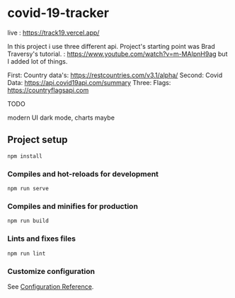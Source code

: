 # covid-19-tracker

live : https://track19.vercel.app/

In this project i use three different api. Project's starting point was Brad Traversy's tutorial. : https://www.youtube.com/watch?v=m-MAIpnH9ag but I added lot of things.

First: Country data's: https://restcountries.com/v3.1/alpha/
Second: Covid Data: https://api.covid19api.com/summary
Three: Flags: https://countryflagsapi.com


TODO

modern UI
dark mode,
charts maybe

## Project setup
```
npm install
```

### Compiles and hot-reloads for development
```
npm run serve
```

### Compiles and minifies for production
```
npm run build
```

### Lints and fixes files
```
npm run lint
```

### Customize configuration
See [Configuration Reference](https://cli.vuejs.org/config/).
